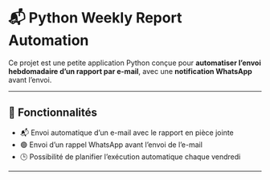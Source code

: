 # 📬 Python Weekly Report Automation

Ce projet est une petite application Python conçue pour **automatiser l’envoi hebdomadaire d’un rapport par e-mail**, avec une **notification WhatsApp** avant l’envoi.

---

## 🚀 Fonctionnalités

- 📬 Envoi automatique d’un e-mail avec le rapport en pièce jointe
- 🟢 Envoi d’un rappel WhatsApp avant l’envoi de l’e-mail
- 🕒 Possibilité de planifier l’exécution automatique chaque vendredi

---
